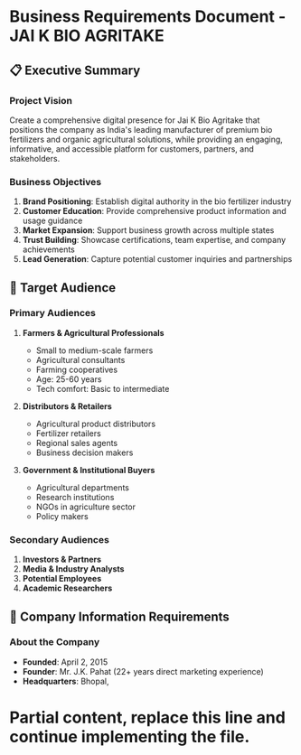 # Business Requirements Document - JAI K BIO AGRITAKE

## 📋 Executive Summary

### Project Vision
Create a comprehensive digital presence for Jai K Bio Agritake that positions the company as India's leading manufacturer of premium bio fertilizers and organic agricultural solutions, while providing an engaging, informative, and accessible platform for customers, partners, and stakeholders.

### Business Objectives
1. **Brand Positioning**: Establish digital authority in the bio fertilizer industry
2. **Customer Education**: Provide comprehensive product information and usage guidance
3. **Market Expansion**: Support business growth across multiple states
4. **Trust Building**: Showcase certifications, team expertise, and company achievements
5. **Lead Generation**: Capture potential customer inquiries and partnerships

## 🎯 Target Audience

### Primary Audiences
1. **Farmers & Agricultural Professionals**
   - Small to medium-scale farmers
   - Agricultural consultants
   - Farming cooperatives
   - Age: 25-60 years
   - Tech comfort: Basic to intermediate

2. **Distributors & Retailers**
   - Agricultural product distributors
   - Fertilizer retailers
   - Regional sales agents
   - Business decision makers

3. **Government & Institutional Buyers**
   - Agricultural departments
   - Research institutions
   - NGOs in agriculture sector
   - Policy makers

### Secondary Audiences
1. **Investors & Partners**
2. **Media & Industry Analysts** 
3. **Potential Employees**
4. **Academic Researchers**

## 🏢 Company Information Requirements

### About the Company
- **Founded**: April 2, 2015
- **Founder**: Mr. J.K. Pahat (22+ years direct marketing experience)
- **Headquarters**: Bhopal,
# Partial content, replace this line and continue implementing the file.